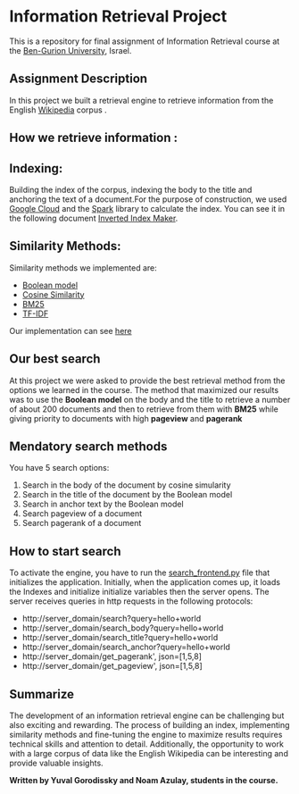 # Information Retrieval Project
This is a repository for final assignment of Information Retrieval course at the [Ben-Gurion University](https://in.bgu.ac.il/), Israel.

## Assignment Description
In this project we built a retrieval engine to retrieve information from the English [Wikipedia](https://www.wikipedia.org/) corpus .

## How we retrieve information :

## Indexing:
Building the index of the corpus, indexing the body to the title and anchoring the text of a document.For the purpose of construction, we used [Google Cloud](https://cloud.google.com/) and the [Spark](https://spark.apache.org/docs/latest/rdd-programming-guide.html) library to calculate the index. You can see it in the following document [Inverted Index Maker](inverted_indexes_maker/inverted_index_makers.ipynb).

## Similarity Methods:
Similarity methods we implemented are:
* [Boolean model](https://en.wikipedia.org/wiki/Boolean_model_of_information_retrieval#:~:text=The%20BIR%20is%20based%20on,documents%20contain%20the%20query%20terms.) 
* [Cosine Similarity](https://en.wikipedia.org/wiki/Cosine_similarity)
* [BM25](https://en.wikipedia.org/wiki/Okapi_BM25)
* [TF-IDF](https://en.wikipedia.org/wiki/Tf%E2%80%93idf)


Our implementation can see [here](functions.py)

## Our best search
At this project we were asked to provide the best retrieval method from the options we learned in the course.
The method that maximized our results was to use the **Boolean model** on the body and the title to retrieve a number of about 200 documents and then to retrieve from them with **BM25** while giving priority to documents with high **pageview** and **pagerank**


## Mendatory search methods
You have 5 search options:
1. Search in the body of the document by cosine simularity
2. Search in the title of the document by the Boolean model
3. Search in anchor text by the Boolean model
4. Search pageview of a document
5. Search pagerank of a document


## How to start search
To activate the engine, you have to run the [search_frontend.py](search_frontend.py) file that initializes the application. Initially, when the application comes up, it loads the Indexes and initialize initialize variables then the server opens.
The server receives queries in http requests in the following protocols:
* http://server_domain/search?query=hello+world
* http://server_domain/search_body?query=hello+world
* http://server_domain/search_title?query=hello+world
* http://server_domain/search_anchor?query=hello+world
* http://server_domain/get_pagerank', json=[1,5,8]
* http://server_domain/get_pageview', json=[1,5,8]

## Summarize
The development of an information retrieval engine can be challenging but also exciting and rewarding. The process of building an index, implementing similarity methods and fine-tuning the engine to maximize results requires technical skills and attention to detail. Additionally, the opportunity to work with a large corpus of data like the English Wikipedia can be interesting and provide valuable insights.


**Written by Yuval Gorodissky and Noam Azulay, students in the course.**

